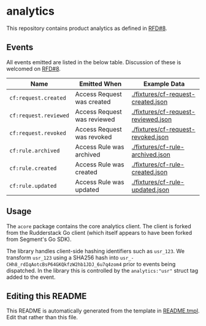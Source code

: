 # analytics

This repository contains product analytics as defined in [RFD#8](https://github.com/common-fate/rfds/discussions/8).

## Events

All events emitted are listed in the below table. Discussion of these is welcomed on [RFD#8](https://github.com/common-fate/rfds/discussions/8).

| Name | Emitted When | Example Data |
| ---- | ----------- | ------------ |
| `cf:request.created` | Access Request was created | [./fixtures/cf-request-created.json](./fixtures/cf-request-created.json) |
| `cf:request.reviewed` | Access Request was reviewed | [./fixtures/cf-request-reviewed.json](./fixtures/cf-request-reviewed.json) |
| `cf:request.revoked` | Access Request was revoked | [./fixtures/cf-request-revoked.json](./fixtures/cf-request-revoked.json) |
| `cf:rule.archived` | Access Rule was archived | [./fixtures/cf-rule-archived.json](./fixtures/cf-rule-archived.json) |
| `cf:rule.created` | Access Rule was created | [./fixtures/cf-rule-created.json](./fixtures/cf-rule-created.json) |
| `cf:rule.updated` | Access Rule was updated | [./fixtures/cf-rule-updated.json](./fixtures/cf-rule-updated.json) |


## Usage

The `acore` package contains the core analytics client. The client is forked from the Rudderstack Go client (which itself appears to have been forked from Segment's Go SDK).

The library handles client-side hashing identifiers such as `usr_123`. We transform `usr_123` using a SHA256 hash into `usr_-CHh8_rdIqAotcBsP64GKQkfzW2hb1JDJ_6u7q4zom4` prior to events being dispatched. In the library this is controlled by the `analytics:"usr"` struct tag added to the event.

## Editing this README

This README is automatically generated from the template in [README.tmpl](./README.tmpl). Edit that rather than this file.
